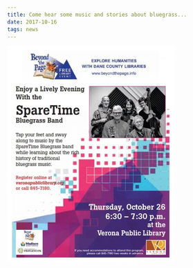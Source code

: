 ```yaml
---
title: Come hear some music and stories about bluegrass...
date: 2017-10-16
tags: news
---
```


![](assets/images/VeronaLibrary-386x500.jpeg)
